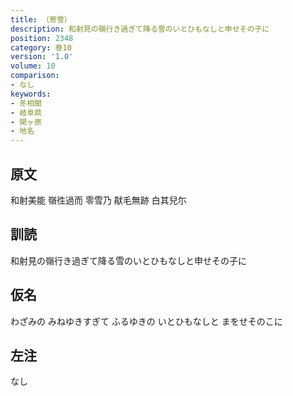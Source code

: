 ```yaml
---
title: （寄雪）
description: 和射見の嶺行き過ぎて降る雪のいとひもなしと申せその子に
position: 2348
category: 巻10
version: '1.0'
volume: 10
comparison:
- なし
keywords:
- 冬相聞
- 岐阜県
- 関ヶ原
- 地名
---
```


## 原文

和射美能 嶺徃過而 零雪乃 猒毛無跡 白其兒尓

## 訓読

和射見の嶺行き過ぎて降る雪のいとひもなしと申せその子に

## 仮名

わざみの みねゆきすぎて ふるゆきの いとひもなしと まをせそのこに

## 左注

なし
